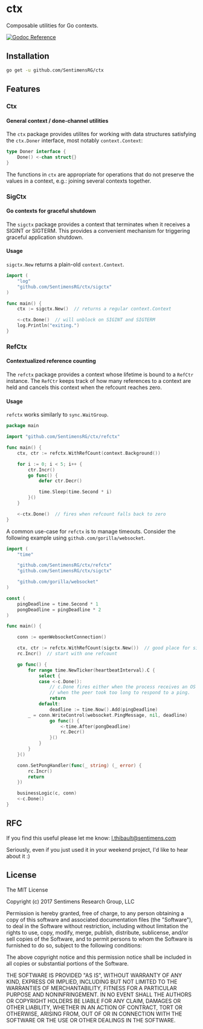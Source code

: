 # ctx

Composable utilities for Go contexts.

[![Godoc Reference](https://img.shields.io/badge/godoc-reference-blue.svg?style=flat-square)](https://godoc.org/github.com/SentimensRG/ctx)

## Installation

```bash
go get -u github.com/SentimensRG/ctx
```

## Features

### Ctx

#### General context / done-channel utilities

The `ctx` package provides utilites for working with data structures satisfying
the `ctx.Doner` interface, most notably `context.Context`:

```go
type Doner interface {
    Done() <-chan struct{}
}
```

The functions in `ctx` are appropriate for operations that do not preserve the
values in a context, e.g.: joining several contexts together.

### SigCtx

#### Go contexts for graceful shutdown

The `sigctx` package provides a context that terminates when it receives a
SIGINT or SIGTERM.  This provides a convenient mechanism for triggering
graceful application shutdown.

#### Usage

`sigctx.New` returns a plain-old `context.Context`.

```go
import (
    "log"
    "github.com/SentimensRG/ctx/sigctx"
)

func main() {
    ctx := sigctx.New()  // returns a regular context.Context

    <-ctx.Done()  // will unblock on SIGINT and SIGTERM
    log.Println("exiting.")    
}
```

### RefCtx

#### Contextualized reference counting

The `refctx` package provides a context whose lifetime is bound to a `RefCtr`
instance.  The `RefCtr` keeps track of how many references to a context are
held and cancels this context when the refcount reaches zero.

#### Usage

`refctx` works similarly to `sync.WaitGroup`.

```go
package main

import "github.com/SentimensRG/ctx/refctx"

func main() {
    ctx, ctr := refctx.WithRefCount(context.Background())

    for i := 0; i < 5; i++ {
        ctr.Incr()
        go func() {
            defer ctr.Decr()

            time.Sleep(time.Second * i)
        }()
    }

    <-ctx.Done()  // fires when refcount falls back to zero    
}

```

A common use-case for `refctx` is to manage timeouts.  Consider the following
example using `github.com/gorilla/websocket`.

```go
import (
    "time"

    "github.com/SentimensRG/ctx/refctx"
    "github.com/SentimensRG/ctx/sigctx"

    "github.com/gorilla/websocket"
)

const (
    pingDeadline = time.Second * 1
    pongDeadline = pingDeadline * 2
)

func main() {

    conn := openWebsocketConnection()

    ctx, ctr := refctx.WithRefCount(sigctx.New())  // good place for sigctx
    rc.Incr()  // start with one refcount

    go func() {
        for range time.NewTicker(heartbeatInterval).C {
            select {
            case <-c.Done():
                // c.Done fires either when the process receives an OS signal, or
                // when the peer took too long to respond to a ping.
                return
            default:
                deadline := time.Now().Add(pingDeadline)
		_ = conn.WriteControl(websocket.PingMessage, nil, deadline)
				go func() {
					<-time.After(pongDeadline)
					rc.Decr()
				}()
            }
        }
    }()

    conn.SetPongHandler(func(_ string) (_ error) {
		rc.Incr()
		return
	})

    businessLogic(c, conn)
    <-c.Done()
}
```

## RFC

If you find this useful please let me know:  <l.thibault@sentimens.com>

Seriously, even if you just used it in your weekend project, I'd like to hear
about it :)

## License
The MIT License

Copyright (c) 2017 Sentimens Research Group, LLC

Permission is hereby granted, free of charge, to any person obtaining a copy
of this software and associated documentation files (the "Software"), to deal
in the Software without restriction, including without limitation the rights
to use, copy, modify, merge, publish, distribute, sublicense, and/or sell
copies of the Software, and to permit persons to whom the Software is
furnished to do so, subject to the following conditions:

The above copyright notice and this permission notice shall be included in
all copies or substantial portions of the Software.

THE SOFTWARE IS PROVIDED "AS IS", WITHOUT WARRANTY OF ANY KIND, EXPRESS OR
IMPLIED, INCLUDING BUT NOT LIMITED TO THE WARRANTIES OF MERCHANTABILITY,
FITNESS FOR A PARTICULAR PURPOSE AND NONINFRINGEMENT. IN NO EVENT SHALL THE
AUTHORS OR COPYRIGHT HOLDERS BE LIABLE FOR ANY CLAIM, DAMAGES OR OTHER
LIABILITY, WHETHER IN AN ACTION OF CONTRACT, TORT OR OTHERWISE, ARISING FROM,
OUT OF OR IN CONNECTION WITH THE SOFTWARE OR THE USE OR OTHER DEALINGS IN
THE SOFTWARE.
